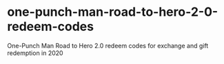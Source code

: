 # one-punch-man-road-to-hero-2-0-redeem-codes
One-Punch Man Road to Hero 2.0 redeem codes for exchange and gift redemption in 2020
